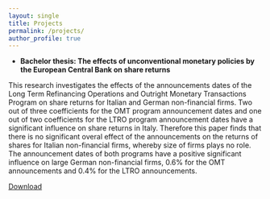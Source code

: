 ```yaml
---
layout: single
title: Projects
permalink: /projects/
author_profile: true
---
```


+ **Bachelor thesis: The effects of unconventional monetary policies by the European Central Bank on share returns**

This research investigates the effects of the announcements dates of the Long Term Refinancing Operations and Outright Monetary Transactions Program on share returns for Italian and German non-financial firms. Two out of three coefficients for the OMT program announcement dates and one out of two coefficients for the LTRO program announcement dates have a significant influence on share returns in Italy. Therefore this paper finds that there is no significant overal effect of the announcements on the returns of shares for Italian non-financial firms, whereby size of firms plays no role. The announcement dates of both programs have a positive significant influence on large German non-financial firms, 0.6% for the OMT announcements and 0.4% for the LTRO announcements.

[Download](https://github.com/Thijsq/Bachelor-Thesis-on-ECB-commitments/raw/master/385572tqThijsQuast.pdf)

